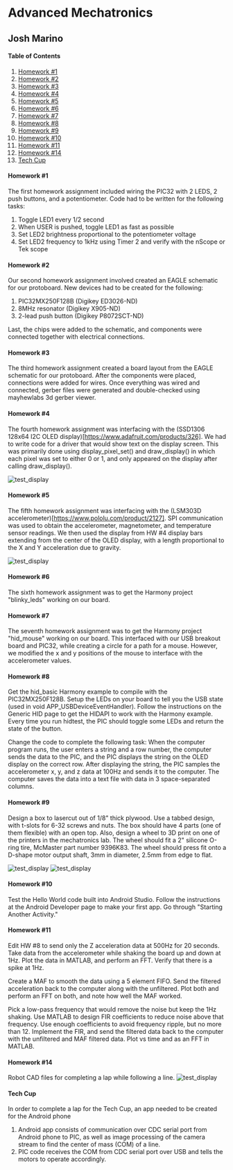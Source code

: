 Advanced Mechatronics
=============================================

Josh Marino 
---------------------------------------------


#### Table of Contents ####
1. [Homework #1](#hw1)
2. [Homework #2](#hw2)
3. [Homework #3](#hw3)
4. [Homework #4](#hw4)
5. [Homework #5](#hw5)
6. [Homework #6](#hw6)
7. [Homework #7](#hw7)
8. [Homework #8](#hw8)
9. [Homework #9](#hw9)
10. [Homework #10](#hw10)
11. [Homework #11](#hw11)
12. [Homework #14](#hw14)
13. [Tech Cup](#tech_cup)


#### Homework #1 <a name="hw1"></a>
The first homework assignment included wiring the PIC32 with 2 LEDS, 2 push buttons, and a potentiometer. Code had to be written for the following tasks:

1. Toggle LED1 every 1/2 second
2. When USER is pushed, toggle LED1 as fast as possible
3. Set LED2 brightness proportional to the potentiometer voltage
4. Set LED2 frequency to 1kHz using Timer 2 and verify with the nScope or Tek scope


#### Homework #2 <a name="hw2"></a>
Our second homework assignment involved created an EAGLE schematic for our protoboard. New devices had to be created for the following:

1. PIC32MX250F128B (Digikey ED3026-ND)
2. 8MHz resonator (Digikey X905-ND)
3. 2-lead push button (Digikey P8072SCT-ND)

Last, the chips were added to the schematic, and components were connected together with electrical connections.


#### Homework #3 <a name="hw3"></a>
The third homework assignment created a board layout from the EAGLE schematic for our protoboard. After the components were placed, connections were added for wires. Once everything was wired and connected, gerber files were generated and double-checked using mayhewlabs 3d gerber viewer.


#### Homework #4 <a name="hw4"></a>
The fourth homework assignment was interfacing with the (SSD1306 128x64 I2C OLED display)[https://www.adafruit.com/products/326]. We had to write code for a driver that would show text on the display screen. This was primarily done using display_pixel_set() and draw_display() in which each pixel was set to either 0 or 1, and only appeared on the display after calling draw_display().

![test_display](hw4/IMG_0925.JPG)


#### Homework #5 <a name="hw5"></a>
The fifth homework assignment was interfacing with the (LSM303D accelerometer)[https://www.pololu.com/product/2127]. SPI communication was used to obtain the accelerometer, magnetometer, and temperature sensor readings. We then used the display from HW #4 display bars extending from the center of the OLED display, with a length proportional to the X and Y acceleration due to gravity.

![test_display](hw5/acceleration_values.JPG)


#### Homework #6 <a name="hw6"></a>
The sixth homework assignment was to get the Harmony project "blinky_leds" working on our board.


#### Homework #7 <a name="hw7"></a>
The seventh homework assignment was to get the Harmony project "hid_mouse" working on our board. This interfaced with our USB breakout board and PIC32, while creating a circle for a path for a mouse. However, we modified the x and y positions of the mouse to interface with the accelerometer values.


#### Homework #8 <a name="hw8"></a>
Get the hid_basic Harmony example to compile with the PIC32MX250F128B. Setup the LEDs on your board to tell you the USB state (used in void APP_USBDeviceEventHandler). Follow the instructions on the Generic HID page to get the HIDAPI to work with the Harmony example. Every time you run hidtest, the PIC should toggle some LEDs and return the state of the button.

Change the code to complete the following task: When the computer program runs, the user enters a string and a row number, the computer sends the data to the PIC, and the PIC displays the string on the OLED display on the correct row. After displaying the string, the PIC samples the accelerometer x, y, and z data at 100Hz and sends it to the computer. The computer saves the data into a text file with data in 3 space-separated columns.


#### Homework #9 <a name="hw9"></a>
Design a box to lasercut out of 1/8" thick plywood. Use a tabbed design, with t-slots for 6-32 screws and nuts. The box should have 4 parts (one of them flexible) with an open top. Also, design a wheel to 3D print on one of the printers in the mechatronics lab. The wheel should fit a 2" silicone O-ring tire, McMaster part number 9396K83. The wheel should press fit onto a D-shape motor output shaft, 3mm in diameter, 2.5mm from edge to flat.

![test_display](hw9/assembly.png)
![test_display](hw9/wheel.png)


#### Homework #10 <a name="hw10"></a>
Test the Hello World code built into Android Studio. Follow the instructions at the Android Developer page to make your first app. Go through "Starting Another Activity."


#### Homework #11 <a name="hw11"></a>
Edit HW #8 to send only the Z acceleration data at 500Hz for 20 seconds. Take data from the accelerometer while shaking the board up and down at 1Hz. Plot the data in MATLAB, and perform an FFT. Verify that there is a spike at 1Hz.

Create a MAF to smooth the data using a 5 element FIFO. Send the filtered acceleration back to the computer along with the unfiltered. Plot both and perform an FFT on both, and note how well the MAF worked.

Pick a low-pass frequency that would remove the noise but keep the 1Hz shaking. Use MATLAB to design FIR coefficients to reduce noise above that frequency. Use enough coefficients to avoid frequency ripple, but no more than 12. Implement the FIR, and send the filtered data back to the computer with the unfiltered and MAF filtered data. Plot vs time and as an FFT in MATLAB.


#### Homework #14 <a name="hw14"></a>
Robot CAD files for completing a lap while following a line.
![test_display](hw14/car_assembly.png)


#### Tech Cup <a name="tech_cup"></a>
In order to complete a lap for the Tech Cup, an app needed to be created for the Android phone
1. Android app consists of communication over CDC serial port from Android phone to PIC, as well as image processing of the camera stream to find the center of mass (COM) of a line.
2. PIC code receives the COM from CDC serial port over USB and tells the motors to operate accordingly.
